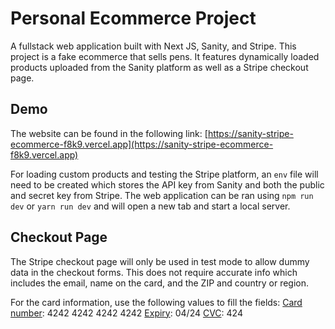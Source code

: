 # Personal Ecommerce Project

A fullstack web application built with Next JS, Sanity, and Stripe. This project is a fake ecommerce that sells pens. It features dynamically loaded products uploaded from the Sanity platform as well as a Stripe checkout page.

## Demo

The website can be found in the following link: [https://sanity-stripe-ecommerce-f8k9.vercel.app](https://sanity-stripe-ecommerce-f8k9.vercel.app)

For loading custom products and testing the Stripe platform, an `env` file will need to be created which stores the API key from Sanity and both the public and secret key from Stripe. The web application can be ran using `npm run dev` or `yarn run dev` and will open a new tab and start a local server.

## Checkout Page

The Stripe checkout page will only be used in test mode to allow dummy data in the checkout forms. This does not require accurate info which includes the email, name on the card, and the ZIP and country or region.

For the card information, use the following values to fill the fields:
<ins>Card number</ins>: 4242 4242 4242 4242
<ins>Expiry</ins>: 04/24
<ins>CVC</ins>: 424
